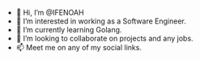 - 👋 Hi, I’m @IFENOAH
- 👀 I’m interested in working as a Software Engineer.
- 🌱 I’m currently learning Golang.
- 💞️ I’m looking to collaborate on projects and any jobs.
- 📫 Meet me on any of my social links.

